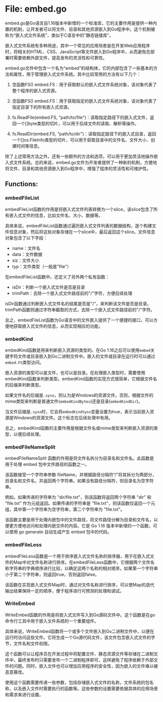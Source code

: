 # File: embed.go

embed.go是Go语言自1.16版本中新增的一个标准库，它的主要作用是提供一种内置的机制，让开发者可以将文件、目录和其他资源嵌入到Go程序中。这个机制被称为“嵌入式文件系统”，类似于C语言中的“静态链接库”。

嵌入式文件系统有多种用途，其中一个常见的应用场景是在开发Web应用程序时，将相关的HTML、CSS、JavaScript等文件嵌入到Go程序中，从而避免在部署时需要依赖外部文件，提高发布的灵活性和可靠性。

embed.go文件中包含一个名为“embed”的结构体，它的内部包含了一些基本的方法和属性，用于管理嵌入式文件系统。其中比较常用的方法有以下几个：

1. 空函数FS() embed.FS：用于获取默认的嵌入式文件系统对象，该对象代表了整个程序的嵌入式资源。

2. 空函数FS() embed.FS：用于获取指定的嵌入式文件系统对象，该对象代表了指定目录下的所有嵌入式资源。

3. fs.ReadFile(embed.FS, "path/to/file")：读取指定路径下的嵌入式文件，返回一个[]byte类型的切片，可以用于后续文件的读取、解析等操作。

4. fs.ReadDir(embed.FS, "path/to/dir")：读取指定路径下的嵌入式目录，返回一个[]os.FileInfo类型的切片，可以用于获取目录中的文件名、文件大小、创建时间等信息。

除了上述常用方法之外，还有一些额外的方法和选项，可以用于更加灵活地操作嵌入式文件系统。总的来说，embed.go文件为开发者提供了一种新的机制，方便地将文件、目录和其他资源嵌入到Go程序中，增强了程序的灵活性和可维护性。

## Functions:

### embedFileList

embedFileList函数的作用是将嵌入式文件列表转换为一个slice，该slice包含了所有嵌入式文件的信息，比如文件名、大小、数据等。

具体来说，embedFileList函数通过遍历嵌入式文件列表的数据结构，逐个构建文件信息对象，然后将这些对象存储在一个slice中，最后返回这个slice。文件信息对象包含了以下字段：

- name：文件名
- data：文件数据
- siz：文件大小
- typ：文件类型（一般是"file"）

在embedFileList函数中，还定义了另外两个私有函数：

- isDir：判断一个嵌入式文件是否是目录
- trimPath：去除一个嵌入式文件路径前的"/"字符，方便后续处理

isDir函数通过判断嵌入式文件名的结尾是否是"/"，来判断该文件是否是目录。trimPath函数则通过字符串截取的方式，去除一个嵌入式文件路径前的"/"字符。

总之，embedFileList函数为Go语言中的文件嵌入提供了一个便捷的接口，可以方便地获取嵌入式文件的信息，从而实现相应的功能。



### embedKind

embedKind函数是用来判断嵌入资源的类型的。在Go 1.16之后可以使用`embed`关键字将文件或目录嵌入到Go二进制文件中。嵌入的文件或目录在运行时可以通过`embed.FS`类型访问。

嵌入资源的类型可以是文件，也可以是目录。在处理嵌入类型时，需要使用embedKind函数来判断类型。embedKind函数的实现方式很简单，它根据文件名的后缀来判断类型。

如果文件名的后缀是`.syso`，则认为是Windows的资源文件。否则，根据文件的mime类型来判断是普通文件(`embedKindBytes`)还是目录(`embedKindDir`)。

当文件后缀是`.syso`时，它会将`embedKindSyso`变量设置为true，表示当前嵌入资源是Windows的资源文件。这个标志在后续处理中有用。

总之，embedKind函数的主要作用是根据文件名或mime类型来判断嵌入资源的类型，以便后续处理。



### embedFileNameSplit

embedFileNameSplit 函数的作用是将文件名拆分为目录名和文件名。此函数是用于处理 embed 包中文件路径的函数之一。

该函数接受一个字符串参数 fileName，并根据路径分隔符“/”将其拆分为两部分，目录名和文件名，并返回两个字符串。如果没有路径分隔符，则目录名为空字符串。

例如，如果传递的字符串为 "dir/file.txt"，则该函数将返回两个字符串 "dir" 和 "file.txt" 作为元组返回。如果传递的字符串是 "file.txt"，则该函数仅返回一个元组，其中第一个字符串为空字符串，第二个字符串为 "file.txt"。

该函数主要是用于处理内嵌包中的文件路径，将文件路径分解为目录和文件名，以便更方便地访问和处理内嵌文件的内容。它是 Go 1.16 版本中新增的一个函数，可以使用 go generate 自动生成产生 embed 包中的代码。



### embedFileLess

embedFileLess函数是一个用于排序嵌入式文件名称的排序器，用于在嵌入式文件的Map中对文件名称进行排序。在embedFileLess函数中，它根据两个文件名称字符串的字典顺序进行比较，以确定这两个名称的相对顺序。如果第一个字符串小于第二个字符串，则返回true，否则返回false。

该函数在实现嵌入式文件Map时，通过对文件名称进行排序，可以使Map的迭代输出结果保持一定的顺序，便于程序进行可预测的处理和调试。



### WriteEmbed

WriteEmbed函数的作用是将嵌入式文件写入到Go源码文件中。这个函数是在go命令行工具中用于嵌入文件系统的一个重要组件。

具体来说，WriteEmbed函数将一个或多个文件嵌入到Go二进制文件中，以便在运行时访问这些文件。它将生成一个Go源代码文件，该文件包含嵌入式文件的字节，文件名和文件权限。

这个函数可以让程序员在开发过程中将配置文件、静态资源文件等存储在二进制文件中，最终发布时只需要发布一个二进制程序即可，这样避免了程序依赖于外部文件的问题。同时，嵌入文件也可以增加应用程序的安全性，因为嵌入的文件难以被恶意篡改。

使用这个函数需要传递一些参数，包括存储嵌入式文件的名称，文件系统的包名称，以及嵌入文件时需要执行的函数等。这些参数的设置需要依据具体的应用场景和需求来进行设置。



